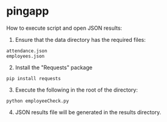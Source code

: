 # pingapp

How to execute script and open JSON results:


1. Ensure that the data directory has the required files:
````
attendance.json
employees.json 
````


2. Install the "Requests" package
````
pip install requests
````

3. Execute the following in the root of the directory:
````
python employeeCheck.py
````

4. JSON results file will be generated in the results directory.
